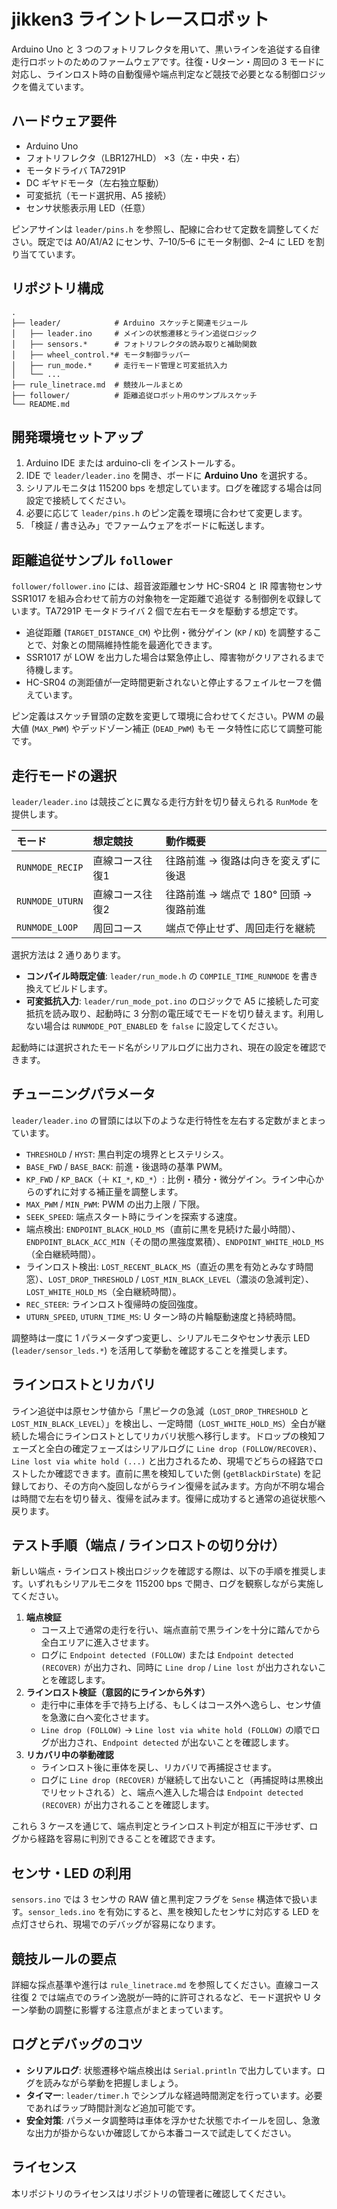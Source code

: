 # jikken3 ライントレースロボット

Arduino Uno と 3 つのフォトリフレクタを用いて、黒いラインを追従する自律走行ロボットのためのファームウェアです。往復・Uターン・周回の 3 モードに対応し、ラインロスト時の自動復帰や端点判定など競技で必要となる制御ロジックを備えています。

## ハードウェア要件
- Arduino Uno
- フォトリフレクタ（LBR127HLD） ×3（左・中央・右）
- モータドライバ TA7291P
- DC ギヤドモータ（左右独立駆動）
- 可変抵抗（モード選択用、A5 接続）
- センサ状態表示用 LED（任意）

ピンアサインは `leader/pins.h` を参照し、配線に合わせて定数を調整してください。既定では A0/A1/A2 にセンサ、7–10/5–6 にモータ制御、2–4 に LED を割り当てています。

## リポジトリ構成
```
.
├── leader/            # Arduino スケッチと関連モジュール
│   ├── leader.ino     # メインの状態遷移とライン追従ロジック
│   ├── sensors.*      # フォトリフレクタの読み取りと補助関数
│   ├── wheel_control.*# モータ制御ラッパー
│   ├── run_mode.*     # 走行モード管理と可変抵抗入力
│   └── ...
├── rule_linetrace.md  # 競技ルールまとめ
├── follower/          # 距離追従ロボット用のサンプルスケッチ
└── README.md
```

## 開発環境セットアップ
1. Arduino IDE または arduino-cli をインストールする。
2. IDE で `leader/leader.ino` を開き、ボードに **Arduino Uno** を選択する。
3. シリアルモニタは 115200 bps を想定しています。ログを確認する場合は同設定で接続してください。
4. 必要に応じて `leader/pins.h` のピン定義を環境に合わせて変更します。
5. 「検証 / 書き込み」でファームウェアをボードに転送します。

## 距離追従サンプル `follower`

`follower/follower.ino` には、超音波距離センサ HC-SR04 と IR 障害物センサ SSR1017 を組み合わせて前方の対象物を一定距離で追従す
る制御例を収録しています。TA7291P モータドライバ 2 個で左右モータを駆動する想定です。

- 追従距離 (`TARGET_DISTANCE_CM`) や比例・微分ゲイン (`KP` / `KD`) を調整することで、対象との間隔維持性能を最適化できます。
- SSR1017 が LOW を出力した場合は緊急停止し、障害物がクリアされるまで待機します。
- HC-SR04 の測距値が一定時間更新されないと停止するフェイルセーフを備えています。

ピン定義はスケッチ冒頭の定数を変更して環境に合わせてください。PWM の最大値 (`MAX_PWM`) やデッドゾーン補正 (`DEAD_PWM`) もモ
ータ特性に応じて調整可能です。

## 走行モードの選択
`leader/leader.ino` は競技ごとに異なる走行方針を切り替えられる `RunMode` を提供します。

| モード | 想定競技 | 動作概要 |
| :-- | :-- | :-- |
| `RUNMODE_RECIP` | 直線コース往復1 | 往路前進 → 復路は向きを変えずに後退 |
| `RUNMODE_UTURN` | 直線コース往復2 | 往路前進 → 端点で 180° 回頭 → 復路前進 |
| `RUNMODE_LOOP` | 周回コース | 端点で停止せず、周回走行を継続 |

選択方法は 2 通りあります。

- **コンパイル時既定値**: `leader/run_mode.h` の `COMPILE_TIME_RUNMODE` を書き換えてビルドします。
- **可変抵抗入力**: `leader/run_mode_pot.ino` のロジックで A5 に接続した可変抵抗を読み取り、起動時に 3 分割の電圧域でモードを切り替えます。利用しない場合は `RUNMODE_POT_ENABLED` を `false` に設定してください。

起動時には選択されたモード名がシリアルログに出力され、現在の設定を確認できます。

## チューニングパラメータ
`leader/leader.ino` の冒頭には以下のような走行特性を左右する定数がまとまっています。

- `THRESHOLD` / `HYST`: 黒白判定の境界とヒステリシス。
- `BASE_FWD` / `BASE_BACK`: 前進・後退時の基準 PWM。
- `KP_FWD` / `KP_BACK`（＋ `KI_*`, `KD_*`）: 比例・積分・微分ゲイン。ライン中心からのずれに対する補正量を調整します。
- `MAX_PWM` / `MIN_PWM`: PWM の出力上限 / 下限。
- `SEEK_SPEED`: 端点スタート時にラインを探索する速度。
- 端点検出: `ENDPOINT_BLACK_HOLD_MS`（直前に黒を見続けた最小時間）、`ENDPOINT_BLACK_ACC_MIN`（その間の黒強度累積）、`ENDPOINT_WHITE_HOLD_MS`（全白継続時間）。
- ラインロスト検出: `LOST_RECENT_BLACK_MS`（直近の黒を有効とみなす時間窓）、`LOST_DROP_THRESHOLD` / `LOST_MIN_BLACK_LEVEL`（濃淡の急減判定）、`LOST_WHITE_HOLD_MS`（全白継続時間）。
- `REC_STEER`: ラインロスト復帰時の旋回強度。
- `UTURN_SPEED`, `UTURN_TIME_MS`: U ターン時の片輪駆動速度と持続時間。

調整時は一度に 1 パラメータずつ変更し、シリアルモニタやセンサ表示 LED (`leader/sensor_leds.*`) を活用して挙動を確認することを推奨します。

## ラインロストとリカバリ
ライン追従中は原センサ値から「黒ピークの急減（`LOST_DROP_THRESHOLD` と `LOST_MIN_BLACK_LEVEL`）」を検出し、一定時間（`LOST_WHITE_HOLD_MS`）全白が継続した場合にラインロストとしてリカバリ状態へ移行します。ドロップの検知フェーズと全白の確定フェーズはシリアルログに `Line drop (FOLLOW/RECOVER)`、`Line lost via white hold (...)` と出力されるため、現場でどちらの経路でロストしたか確認できます。直前に黒を検知していた側 (`getBlackDirState`) を記録しており、その方向へ旋回しながらライン復帰を試みます。方向が不明な場合は時間で左右を切り替え、復帰を試みます。復帰に成功すると通常の追従状態へ戻ります。

## テスト手順（端点 / ラインロストの切り分け）

新しい端点・ラインロスト検出ロジックを確認する際は、以下の手順を推奨します。いずれもシリアルモニタを 115200 bps で開き、ログを観察しながら実施してください。

1. **端点検証**
   - コース上で通常の走行を行い、端点直前で黒ラインを十分に踏んでから全白エリアに進入させます。
   - ログに `Endpoint detected (FOLLOW)` または `Endpoint detected (RECOVER)` が出力され、同時に `Line drop` / `Line lost` が出力されないことを確認します。
2. **ラインロスト検証（意図的にラインから外す）**
   - 走行中に車体を手で持ち上げる、もしくはコース外へ逸らし、センサ値を急激に白へ変化させます。
   - `Line drop (FOLLOW)` → `Line lost via white hold (FOLLOW)` の順でログが出力され、`Endpoint detected` が出ないことを確認します。
3. **リカバリ中の挙動確認**
   - ラインロスト後に車体を戻し、リカバリで再捕捉させます。
   - ログに `Line drop (RECOVER)` が継続して出ないこと（再捕捉時は黒検出でリセットされる）と、端点へ進入した場合は `Endpoint detected (RECOVER)` が出力されることを確認します。

これら 3 ケースを通じて、端点判定とラインロスト判定が相互に干渉せず、ログから経路を容易に判別できることを確認できます。

## センサ・LED の利用
`sensors.ino` では 3 センサの RAW 値と黒判定フラグを `Sense` 構造体で扱います。`sensor_leds.ino` を有効にすると、黒を検知したセンサに対応する LED を点灯させられ、現場でのデバッグが容易になります。

## 競技ルールの要点
詳細な採点基準や進行は `rule_linetrace.md` を参照してください。直線コース往復 2 では端点でのライン逸脱が一時的に許可されるなど、モード選択や U ターン挙動の調整に影響する注意点がまとまっています。

## ログとデバッグのコツ
- **シリアルログ**: 状態遷移や端点検出は `Serial.println` で出力しています。ログを読みながら挙動を把握しましょう。
- **タイマー**: `leader/timer.h` でシンプルな経過時間測定を行っています。必要であればラップ時間計測など追加可能です。
- **安全対策**: パラメータ調整時は車体を浮かせた状態でホイールを回し、急激な出力が掛からないか確認してから本番コースで試走してください。

## ライセンス
本リポジトリのライセンスはリポジトリの管理者に確認してください。
